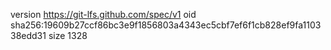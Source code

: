 version https://git-lfs.github.com/spec/v1
oid sha256:19609b27ccf86bc3e9f1856803a4343ec5cbf7ef6f1cb828ef9fa110338edd31
size 1328
